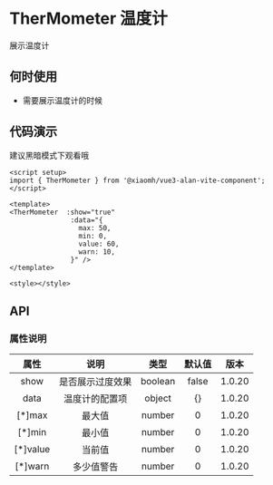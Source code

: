 # TherMometer 温度计

展示温度计

## 何时使用

* 需要展示温度计的时候

## 代码演示

建议黑暗模式下观看哦

<TherMometer  :show="true"
               :data="{
                 max: 50,
                 min: 0,
                 value: 60,
                 warn: 10,
               }" />

```tsx
<script setup>
import { TherMometer } from '@xiaomh/vue3-alan-vite-component';
</script>

<template>
<TherMometer  :show="true"
               :data="{
                 max: 50,
                 min: 0,
                 value: 60,
                 warn: 10,
               }" />
</template>

<style></style>

```

## API

### 属性说明

| 属性   | 说明 |   类型  | 默认值  | 版本  |
| :-------------: | :----------: | :------------: | :------------: | :------------: |
| show |   是否展示过度效果    | boolean  | false | 1.0.20|
| data |   温度计的配置项    | object  | {} | 1.0.20|
|   [*]max |   最大值    | number  |  0| 1.0.20|
|   [*]min |   最小值    | number  |  0| 1.0.20|
|   [*]value |   当前值    | number  |  0| 1.0.20|
|   [*]warn |   多少值警告    | number  |  0| 1.0.20|
